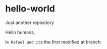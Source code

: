 # hello-world
Just another repository 

Hello humans,

I`m Rafael and it`s the first modified at branch.
